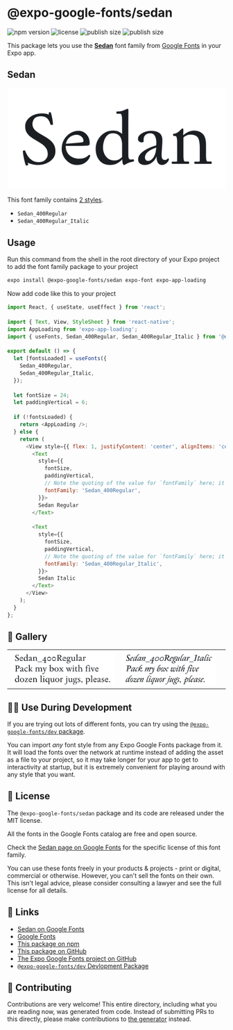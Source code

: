 # @expo-google-fonts/sedan

![npm version](https://flat.badgen.net/npm/v/@expo-google-fonts/sedan)
![license](https://flat.badgen.net/github/license/expo/google-fonts)
![publish size](https://flat.badgen.net/packagephobia/install/@expo-google-fonts/sedan)
![publish size](https://flat.badgen.net/packagephobia/publish/@expo-google-fonts/sedan)

This package lets you use the [**Sedan**](https://fonts.google.com/specimen/Sedan) font family from [Google Fonts](https://fonts.google.com/) in your Expo app.

## Sedan

![Sedan](./font-family.png)

This font family contains [2 styles](#-gallery).

- `Sedan_400Regular`
- `Sedan_400Regular_Italic`

## Usage

Run this command from the shell in the root directory of your Expo project to add the font family package to your project
```sh
expo install @expo-google-fonts/sedan expo-font expo-app-loading
```

Now add code like this to your project
```js
import React, { useState, useEffect } from 'react';

import { Text, View, StyleSheet } from 'react-native';
import AppLoading from 'expo-app-loading';
import { useFonts, Sedan_400Regular, Sedan_400Regular_Italic } from '@expo-google-fonts/sedan';

export default () => {
  let [fontsLoaded] = useFonts({
    Sedan_400Regular,
    Sedan_400Regular_Italic,
  });

  let fontSize = 24;
  let paddingVertical = 6;

  if (!fontsLoaded) {
    return <AppLoading />;
  } else {
    return (
      <View style={{ flex: 1, justifyContent: 'center', alignItems: 'center' }}>
        <Text
          style={{
            fontSize,
            paddingVertical,
            // Note the quoting of the value for `fontFamily` here; it expects a string!
            fontFamily: 'Sedan_400Regular',
          }}>
          Sedan Regular
        </Text>

        <Text
          style={{
            fontSize,
            paddingVertical,
            // Note the quoting of the value for `fontFamily` here; it expects a string!
            fontFamily: 'Sedan_400Regular_Italic',
          }}>
          Sedan Italic
        </Text>
      </View>
    );
  }
};

```

## 🔡 Gallery


||||
|-|-|-|
|![Sedan_400Regular](./Sedan_400Regular.ttf.png)|![Sedan_400Regular_Italic](./Sedan_400Regular_Italic.ttf.png)|||


## 👩‍💻 Use During Development

If you are trying out lots of different fonts, you can try using the [`@expo-google-fonts/dev` package](https://github.com/expo/google-fonts/tree/master/font-packages/dev#readme).

You can import *any* font style from any Expo Google Fonts package from it. It will load the fonts
over the network at runtime instead of adding the asset as a file to your project, so it may take longer
for your app to get to interactivity at startup, but it is extremely convenient
for playing around with any style that you want.

## 📖 License

The `@expo-google-fonts/sedan` package and its code are released under the MIT license.

All the fonts in the Google Fonts catalog are free and open source.

Check the [Sedan page on Google Fonts](https://fonts.google.com/specimen/Sedan) for the specific license of this font family.

You can use these fonts freely in your products & projects - print or digital, commercial or otherwise. However, you can't sell the fonts on their own. This isn't legal advice, please consider consulting a lawyer and see the full license for all details.

## 🔗 Links

- [Sedan on Google Fonts](https://fonts.google.com/specimen/Sedan)
- [Google Fonts](https://fonts.google.com/)
- [This package on npm](https://www.npmjs.com/package/@expo-google-fonts/sedan)
- [This package on GitHub](https://github.com/expo/google-fonts/tree/master/font-packages/sedan)
- [The Expo Google Fonts project on GitHub](https://github.com/expo/google-fonts)
- [`@expo-google-fonts/dev` Devlopment Package](https://github.com/expo/google-fonts/tree/master/font-packages/dev)

## 🤝 Contributing

Contributions are very welcome! This entire directory, including what you are reading now, was generated from code. Instead of submitting PRs to this directly, please make contributions to [the generator](https://github.com/expo/google-fonts/tree/master/packages/generator) instead.
